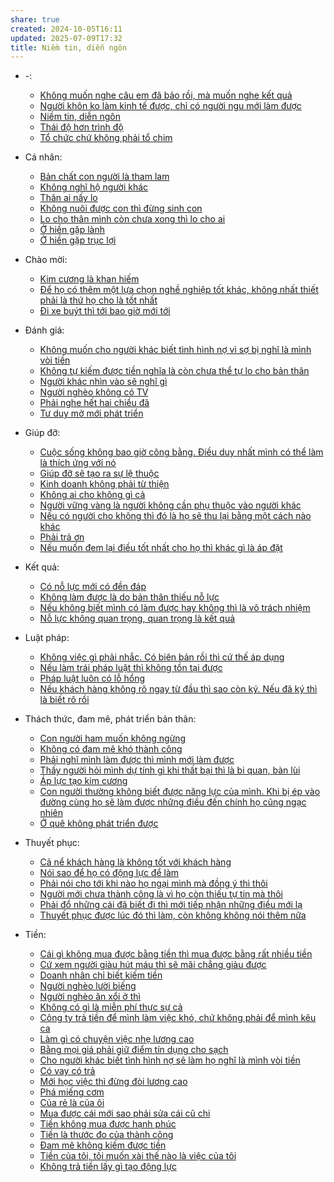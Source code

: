 ```yaml
---
share: true
created: 2024-10-05T16:11
updated: 2025-07-09T17:32
title: Niềm tin, diễn ngôn
---
```

- \-: 
    - [Không muốn nghe câu em đã bảo rồi, mà muốn nghe kết quả](./Kh%C3%B4ng%20mu%E1%BB%91n%20nghe%20c%C3%A2u%20em%20%C4%91%C3%A3%20b%E1%BA%A3o%20r%E1%BB%93i,%20m%C3%A0%20mu%E1%BB%91n%20nghe%20k%E1%BA%BFt%20qu%E1%BA%A3.md)
    - [Người khôn ko làm kinh tế được, chỉ có người ngu mới làm được](./Ng%C6%B0%E1%BB%9Di%20kh%C3%B4n%20ko%20l%C3%A0m%20kinh%20t%E1%BA%BF%20%C4%91%C6%B0%E1%BB%A3c,%20ch%E1%BB%89%20c%C3%B3%20ng%C6%B0%E1%BB%9Di%20ngu%20m%E1%BB%9Bi%20l%C3%A0m%20%C4%91%C6%B0%E1%BB%A3c.md)
    - [Niềm tin, diễn ngôn](index.md)
    - [Thái độ hơn trình độ](./Th%C3%A1i%20%C4%91%E1%BB%99%20h%C6%A1n%20tr%C3%ACnh%20%C4%91%E1%BB%99.md)
    - [Tổ chức chứ không phải tổ chim](./T%E1%BB%95%20ch%E1%BB%A9c%20ch%E1%BB%A9%20kh%C3%B4ng%20ph%E1%BA%A3i%20t%E1%BB%95%20chim.md)

- Cá nhân: 
    - [Bản chất con người là tham lam](./C%C3%A1%20nh%C3%A2n/B%E1%BA%A3n%20ch%E1%BA%A5t%20con%20ng%C6%B0%E1%BB%9Di%20l%C3%A0%20tham%20lam.md)
    - [Không nghĩ hộ người khác](./C%C3%A1%20nh%C3%A2n/Kh%C3%B4ng%20ngh%C4%A9%20h%E1%BB%99%20ng%C6%B0%E1%BB%9Di%20kh%C3%A1c.md)
    - [Thân ai nấy lo](./C%C3%A1%20nh%C3%A2n/Th%C3%A2n%20ai%20n%E1%BA%A5y%20lo.md)
    - [Không nuôi được con thì đừng sinh con](./C%C3%A1%20nh%C3%A2n/Kh%C3%B4ng%20nu%C3%B4i%20%C4%91%C6%B0%E1%BB%A3c%20con%20th%C3%AC%20%C4%91%E1%BB%ABng%20sinh%20con.md)
    - [Lo cho thân mình còn chưa xong thì lo cho ai](./C%C3%A1%20nh%C3%A2n/Lo%20cho%20th%C3%A2n%20m%C3%ACnh%20c%C3%B2n%20ch%C6%B0a%20xong%20th%C3%AC%20lo%20cho%20ai.md)
    - [Ở hiền gặp lành](./C%C3%A1%20nh%C3%A2n/%E1%BB%9E%20hi%E1%BB%81n%20g%E1%BA%B7p%20l%C3%A0nh.md)
    - [Ở hiền gặp trục lợi](./C%C3%A1%20nh%C3%A2n/%E1%BB%9E%20hi%E1%BB%81n%20g%E1%BA%B7p%20tr%E1%BB%A5c%20l%E1%BB%A3i.md)

- Chào mời: 
    - [Kim cương là khan hiếm](./Ch%C3%A0o%20m%E1%BB%9Di/Kim%20c%C6%B0%C6%A1ng%20l%C3%A0%20khan%20hi%E1%BA%BFm.md)
    - [Để họ có thêm một lựa chọn nghề nghiệp tốt khác, không nhất thiết phải là thứ họ cho là tốt nhất](./Ch%C3%A0o%20m%E1%BB%9Di/Tuy%E1%BB%83n%20d%E1%BB%A5ng/%C4%90%E1%BB%83%20h%E1%BB%8D%20c%C3%B3%20th%C3%AAm%20m%E1%BB%99t%20l%E1%BB%B1a%20ch%E1%BB%8Dn%20ngh%E1%BB%81%20nghi%E1%BB%87p%20t%E1%BB%91t%20kh%C3%A1c,%20kh%C3%B4ng%20nh%E1%BA%A5t%20thi%E1%BA%BFt%20ph%E1%BA%A3i%20l%C3%A0%20th%E1%BB%A9%20h%E1%BB%8D%20cho%20l%C3%A0%20t%E1%BB%91t%20nh%E1%BA%A5t.md)
    - [Đi xe buýt thì tới bao giờ mới tới](./Ch%C3%A0o%20m%E1%BB%9Di/%C4%90i%20xe%20bu%C3%BDt%20th%C3%AC%20t%E1%BB%9Bi%20bao%20gi%E1%BB%9D%20m%E1%BB%9Bi%20t%E1%BB%9Bi.md)

- Đánh giá: 
    - [Không muốn cho người khác biết tình hình nợ vì sợ bị nghĩ là mình vòi tiền](./%C4%90%C3%A1nh%20gi%C3%A1/Kh%C3%B4ng%20mu%E1%BB%91n%20cho%20ng%C6%B0%E1%BB%9Di%20kh%C3%A1c%20bi%E1%BA%BFt%20t%C3%ACnh%20h%C3%ACnh%20n%E1%BB%A3%20v%C3%AC%20s%E1%BB%A3%20b%E1%BB%8B%20ngh%C4%A9%20l%C3%A0%20m%C3%ACnh%20v%C3%B2i%20ti%E1%BB%81n.md)
    - [Không tự kiếm được tiền nghĩa là còn chưa thể tự lo cho bản thân](./%C4%90%C3%A1nh%20gi%C3%A1/Kh%C3%B4ng%20t%E1%BB%B1%20ki%E1%BA%BFm%20%C4%91%C6%B0%E1%BB%A3c%20ti%E1%BB%81n%20ngh%C4%A9a%20l%C3%A0%20c%C3%B2n%20ch%C6%B0a%20th%E1%BB%83%20t%E1%BB%B1%20lo%20cho%20b%E1%BA%A3n%20th%C3%A2n.md)
    - [Người khác nhìn vào sẽ nghĩ gì](./%C4%90%C3%A1nh%20gi%C3%A1/Ng%C6%B0%E1%BB%9Di%20kh%C3%A1c%20nh%C3%ACn%20v%C3%A0o%20s%E1%BA%BD%20ngh%C4%A9%20g%C3%AC.md)
    - [Người nghèo không có TV](./%C4%90%C3%A1nh%20gi%C3%A1/Ng%C6%B0%E1%BB%9Di%20ngh%C3%A8o%20kh%C3%B4ng%20c%C3%B3%20TV.md)
    - [Phải nghe hết hai chiều đã](./%C4%90%C3%A1nh%20gi%C3%A1/Ph%E1%BA%A3i%20nghe%20h%E1%BA%BFt%20hai%20chi%E1%BB%81u%20%C4%91%C3%A3.md)
    - [Tư duy mở mới phát triển](./%C4%90%C3%A1nh%20gi%C3%A1/T%C6%B0%20duy%20m%E1%BB%9F%20m%E1%BB%9Bi%20ph%C3%A1t%20tri%E1%BB%83n.md)

- Giúp đỡ: 
    - [Cuộc sống không bao giờ công bằng. Điều duy nhất mình có thể làm là thích ứng với nó](./Gi%C3%BAp%20%C4%91%E1%BB%A1/Cu%E1%BB%99c%20s%E1%BB%91ng%20kh%C3%B4ng%20bao%20gi%E1%BB%9D%20c%C3%B4ng%20b%E1%BA%B1ng.%20%C4%90i%E1%BB%81u%20duy%20nh%E1%BA%A5t%20m%C3%ACnh%20c%C3%B3%20th%E1%BB%83%20l%C3%A0m%20l%C3%A0%20th%C3%ADch%20%E1%BB%A9ng%20v%E1%BB%9Bi%20n%C3%B3.md)
    - [Giúp đỡ sẽ tạo ra sự lệ thuộc](./Gi%C3%BAp%20%C4%91%E1%BB%A1/Gi%C3%BAp%20%C4%91%E1%BB%A1%20s%E1%BA%BD%20t%E1%BA%A1o%20ra%20s%E1%BB%B1%20l%E1%BB%87%20thu%E1%BB%99c.md)
    - [Kinh doanh không phải từ thiện](./Gi%C3%BAp%20%C4%91%E1%BB%A1/Kinh%20doanh%20kh%C3%B4ng%20ph%E1%BA%A3i%20t%E1%BB%AB%20thi%E1%BB%87n.md)
    - [Không ai cho không gì cả](./Gi%C3%BAp%20%C4%91%E1%BB%A1/Kh%C3%B4ng%20ai%20cho%20kh%C3%B4ng%20g%C3%AC%20c%E1%BA%A3.md)
    - [Người vững vàng là người không cần phụ thuộc vào người khác](./Gi%C3%BAp%20%C4%91%E1%BB%A1/Ng%C6%B0%E1%BB%9Di%20v%E1%BB%AFng%20v%C3%A0ng%20l%C3%A0%20ng%C6%B0%E1%BB%9Di%20kh%C3%B4ng%20c%E1%BA%A7n%20ph%E1%BB%A5%20thu%E1%BB%99c%20v%C3%A0o%20ng%C6%B0%E1%BB%9Di%20kh%C3%A1c.md)
    - [Nếu có người cho không thì đó là họ sẽ thu lại bằng một cách nào khác](./Gi%C3%BAp%20%C4%91%E1%BB%A1/N%E1%BA%BFu%20c%C3%B3%20ng%C6%B0%E1%BB%9Di%20cho%20kh%C3%B4ng%20th%C3%AC%20%C4%91%C3%B3%20l%C3%A0%20h%E1%BB%8D%20s%E1%BA%BD%20thu%20l%E1%BA%A1i%20b%E1%BA%B1ng%20m%E1%BB%99t%20c%C3%A1ch%20n%C3%A0o%20kh%C3%A1c.md)
    - [Phải trả ơn](./Gi%C3%BAp%20%C4%91%E1%BB%A1/Ph%E1%BA%A3i%20tr%E1%BA%A3%20%C6%A1n.md)
    - [Nếu muốn đem lại điều tốt nhất cho họ thì khác gì là áp đặt](./Gi%C3%BAp%20%C4%91%E1%BB%A1/N%E1%BA%BFu%20mu%E1%BB%91n%20%C4%91em%20l%E1%BA%A1i%20%C4%91i%E1%BB%81u%20t%E1%BB%91t%20nh%E1%BA%A5t%20cho%20h%E1%BB%8D%20th%C3%AC%20kh%C3%A1c%20g%C3%AC%20l%C3%A0%20%C3%A1p%20%C4%91%E1%BA%B7t.md)

- Kết quả: 
    - [Có nỗ lực mới có đền đáp](./K%E1%BA%BFt%20qu%E1%BA%A3/C%C3%B3%20n%E1%BB%97%20l%E1%BB%B1c%20m%E1%BB%9Bi%20c%C3%B3%20%C4%91%E1%BB%81n%20%C4%91%C3%A1p.md)
    - [Không làm được là do bản thân thiếu nỗ lực](./K%E1%BA%BFt%20qu%E1%BA%A3/Kh%C3%B4ng%20l%C3%A0m%20%C4%91%C6%B0%E1%BB%A3c%20l%C3%A0%20do%20b%E1%BA%A3n%20th%C3%A2n%20thi%E1%BA%BFu%20n%E1%BB%97%20l%E1%BB%B1c.md)
    - [Nếu không biết mình có làm được hay không thì là vô trách nhiệm](./K%E1%BA%BFt%20qu%E1%BA%A3/N%E1%BA%BFu%20kh%C3%B4ng%20bi%E1%BA%BFt%20m%C3%ACnh%20c%C3%B3%20l%C3%A0m%20%C4%91%C6%B0%E1%BB%A3c%20hay%20kh%C3%B4ng%20th%C3%AC%20l%C3%A0%20v%C3%B4%20tr%C3%A1ch%20nhi%E1%BB%87m.md)
    - [Nỗ lực không quan trọng, quan trọng là kết quả](./K%E1%BA%BFt%20qu%E1%BA%A3/N%E1%BB%97%20l%E1%BB%B1c%20kh%C3%B4ng%20quan%20tr%E1%BB%8Dng,%20quan%20tr%E1%BB%8Dng%20l%C3%A0%20k%E1%BA%BFt%20qu%E1%BA%A3.md)

- Luật pháp: 
    - [Không việc gì phải nhắc. Có biên bản rồi thì cứ thế áp dụng](./Lu%E1%BA%ADt%20ph%C3%A1p/Kh%C3%B4ng%20vi%E1%BB%87c%20g%C3%AC%20ph%E1%BA%A3i%20nh%E1%BA%AFc.%20C%C3%B3%20bi%C3%AAn%20b%E1%BA%A3n%20r%E1%BB%93i%20th%C3%AC%20c%E1%BB%A9%20th%E1%BA%BF%20%C3%A1p%20d%E1%BB%A5ng.md)
    - [Nếu làm trái pháp luật thì không tồn tại được](./Lu%E1%BA%ADt%20ph%C3%A1p/N%E1%BA%BFu%20l%C3%A0m%20tr%C3%A1i%20ph%C3%A1p%20lu%E1%BA%ADt%20th%C3%AC%20kh%C3%B4ng%20t%E1%BB%93n%20t%E1%BA%A1i%20%C4%91%C6%B0%E1%BB%A3c.md)
    - [Pháp luật luôn có lỗ hổng](./Lu%E1%BA%ADt%20ph%C3%A1p/Ph%C3%A1p%20lu%E1%BA%ADt%20lu%C3%B4n%20c%C3%B3%20l%E1%BB%97%20h%E1%BB%95ng.md)
    - [Nếu khách hàng không rõ ngay từ đầu thì sao còn ký. Nếu đã ký thì là biết rõ rồi](./Lu%E1%BA%ADt%20ph%C3%A1p/N%E1%BA%BFu%20kh%C3%A1ch%20h%C3%A0ng%20kh%C3%B4ng%20r%C3%B5%20ngay%20t%E1%BB%AB%20%C4%91%E1%BA%A7u%20th%C3%AC%20sao%20c%C3%B2n%20k%C3%BD.%20N%E1%BA%BFu%20%C4%91%C3%A3%20k%C3%BD%20th%C3%AC%20l%C3%A0%20bi%E1%BA%BFt%20r%C3%B5%20r%E1%BB%93i.md)

- Thách thức, đam mê, phát triển bản thân: 
    - [Con người ham muốn không ngừng](./Th%C3%A1ch%20th%E1%BB%A9c,%20%C4%91am%20m%C3%AA,%20ph%C3%A1t%20tri%E1%BB%83n%20b%E1%BA%A3n%20th%C3%A2n/Con%20ng%C6%B0%E1%BB%9Di%20ham%20mu%E1%BB%91n%20kh%C3%B4ng%20ng%E1%BB%ABng.md)
    - [Không có đam mê khó thành công](./Th%C3%A1ch%20th%E1%BB%A9c,%20%C4%91am%20m%C3%AA,%20ph%C3%A1t%20tri%E1%BB%83n%20b%E1%BA%A3n%20th%C3%A2n/Kh%C3%B4ng%20c%C3%B3%20%C4%91am%20m%C3%AA%20kh%C3%B3%20th%C3%A0nh%20c%C3%B4ng.md)
    - [Phải nghĩ mình làm được thì mình mới làm được](./Th%C3%A1ch%20th%E1%BB%A9c,%20%C4%91am%20m%C3%AA,%20ph%C3%A1t%20tri%E1%BB%83n%20b%E1%BA%A3n%20th%C3%A2n/Ph%E1%BA%A3i%20ngh%C4%A9%20m%C3%ACnh%20l%C3%A0m%20%C4%91%C6%B0%E1%BB%A3c%20th%C3%AC%20m%C3%ACnh%20m%E1%BB%9Bi%20l%C3%A0m%20%C4%91%C6%B0%E1%BB%A3c.md)
    - [Thấy người hỏi mình dự tính gì khi thất bại thì là bi quan, bàn lùi](./Th%C3%A1ch%20th%E1%BB%A9c,%20%C4%91am%20m%C3%AA,%20ph%C3%A1t%20tri%E1%BB%83n%20b%E1%BA%A3n%20th%C3%A2n/Th%E1%BA%A5y%20ng%C6%B0%E1%BB%9Di%20h%E1%BB%8Fi%20m%C3%ACnh%20d%E1%BB%B1%20t%C3%ADnh%20g%C3%AC%20khi%20th%E1%BA%A5t%20b%E1%BA%A1i%20th%C3%AC%20l%C3%A0%20bi%20quan,%20b%C3%A0n%20l%C3%B9i.md)
    - [Áp lực tạo kim cương](./Th%C3%A1ch%20th%E1%BB%A9c,%20%C4%91am%20m%C3%AA,%20ph%C3%A1t%20tri%E1%BB%83n%20b%E1%BA%A3n%20th%C3%A2n/%C3%81p%20l%E1%BB%B1c%20t%E1%BA%A1o%20kim%20c%C6%B0%C6%A1ng.md)
    - [Con người thường không biết được năng lực của mình. Khi bị ép vào đường cùng họ sẽ làm được những điều đến chính họ cũng ngạc nhiên](./Th%C3%A1ch%20th%E1%BB%A9c,%20%C4%91am%20m%C3%AA,%20ph%C3%A1t%20tri%E1%BB%83n%20b%E1%BA%A3n%20th%C3%A2n/Con%20ng%C6%B0%E1%BB%9Di%20th%C6%B0%E1%BB%9Dng%20kh%C3%B4ng%20bi%E1%BA%BFt%20%C4%91%C6%B0%E1%BB%A3c%20n%C4%83ng%20l%E1%BB%B1c%20c%E1%BB%A7a%20m%C3%ACnh.%20Khi%20b%E1%BB%8B%20%C3%A9p%20v%C3%A0o%20%C4%91%C6%B0%E1%BB%9Dng%20c%C3%B9ng%20h%E1%BB%8D%20s%E1%BA%BD%20l%C3%A0m%20%C4%91%C6%B0%E1%BB%A3c%20nh%E1%BB%AFng%20%C4%91i%E1%BB%81u%20%C4%91%E1%BA%BFn%20ch%C3%ADnh%20h%E1%BB%8D%20c%C5%A9ng%20ng%E1%BA%A1c%20nhi%C3%AAn.md)
    - [Ở quê không phát triển được](./Th%C3%A1ch%20th%E1%BB%A9c,%20%C4%91am%20m%C3%AA,%20ph%C3%A1t%20tri%E1%BB%83n%20b%E1%BA%A3n%20th%C3%A2n/%E1%BB%9E%20qu%C3%AA%20kh%C3%B4ng%20ph%C3%A1t%20tri%E1%BB%83n%20%C4%91%C6%B0%E1%BB%A3c.md)

- Thuyết phục: 
    - [Cả nể khách hàng là không tốt với khách hàng](./Thuy%E1%BA%BFt%20ph%E1%BB%A5c/C%E1%BA%A3%20n%E1%BB%83%20kh%C3%A1ch%20h%C3%A0ng%20l%C3%A0%20kh%C3%B4ng%20t%E1%BB%91t%20v%E1%BB%9Bi%20kh%C3%A1ch%20h%C3%A0ng.md)
    - [Nói sao để họ có động lực để làm](./Thuy%E1%BA%BFt%20ph%E1%BB%A5c/N%C3%B3i%20sao%20%C4%91%E1%BB%83%20h%E1%BB%8D%20c%C3%B3%20%C4%91%E1%BB%99ng%20l%E1%BB%B1c%20%C4%91%E1%BB%83%20l%C3%A0m.md)
    - [Phải nói cho tới khi nào họ ngại mình mà đồng ý thì thôi](./Thuy%E1%BA%BFt%20ph%E1%BB%A5c/Ph%E1%BA%A3i%20n%C3%B3i%20cho%20t%E1%BB%9Bi%20khi%20n%C3%A0o%20h%E1%BB%8D%20ng%E1%BA%A1i%20m%C3%ACnh%20m%C3%A0%20%C4%91%E1%BB%93ng%20%C3%BD%20th%C3%AC%20th%C3%B4i.md)
    - [Người mới chưa thành công là vì họ còn thiếu tự tin mà thôi](./Thuy%E1%BA%BFt%20ph%E1%BB%A5c/Ng%C6%B0%E1%BB%9Di%20m%E1%BB%9Bi%20ch%C6%B0a%20th%C3%A0nh%20c%C3%B4ng%20l%C3%A0%20v%C3%AC%20h%E1%BB%8D%20c%C3%B2n%20thi%E1%BA%BFu%20t%E1%BB%B1%20tin%20m%C3%A0%20th%C3%B4i.md)
    - [Phải đổ những cái đã biết đi thì mới tiếp nhận những điều mới lạ](./Thuy%E1%BA%BFt%20ph%E1%BB%A5c/Ph%E1%BA%A3i%20%C4%91%E1%BB%95%20nh%E1%BB%AFng%20c%C3%A1i%20%C4%91%C3%A3%20bi%E1%BA%BFt%20%C4%91i%20th%C3%AC%20m%E1%BB%9Bi%20ti%E1%BA%BFp%20nh%E1%BA%ADn%20nh%E1%BB%AFng%20%C4%91i%E1%BB%81u%20m%E1%BB%9Bi%20l%E1%BA%A1.md)
    - [Thuyết phục được lúc đó thì làm, còn không không nói thêm nữa](./Thuy%E1%BA%BFt%20ph%E1%BB%A5c/Thuy%E1%BA%BFt%20ph%E1%BB%A5c%20%C4%91%C6%B0%E1%BB%A3c%20l%C3%BAc%20%C4%91%C3%B3%20th%C3%AC%20l%C3%A0m,%20c%C3%B2n%20kh%C3%B4ng%20kh%C3%B4ng%20n%C3%B3i%20th%C3%AAm%20n%E1%BB%AFa.md)

- Tiền: 
    - [Cái gì không mua được bằng tiền thì mua được bằng rất nhiều tiền](./Ti%E1%BB%81n/C%C3%A1i%20g%C3%AC%20kh%C3%B4ng%20mua%20%C4%91%C6%B0%E1%BB%A3c%20b%E1%BA%B1ng%20ti%E1%BB%81n%20th%C3%AC%20mua%20%C4%91%C6%B0%E1%BB%A3c%20b%E1%BA%B1ng%20r%E1%BA%A5t%20nhi%E1%BB%81u%20ti%E1%BB%81n.md)
    - [Cứ xem người giàu hút máu thì sẽ mãi chẳng giàu được](./Ti%E1%BB%81n/Gi%C3%A0u,%20ngh%C3%A8o/C%E1%BB%A9%20xem%20ng%C6%B0%E1%BB%9Di%20gi%C3%A0u%20h%C3%BAt%20m%C3%A1u%20th%C3%AC%20s%E1%BA%BD%20m%C3%A3i%20ch%E1%BA%B3ng%20gi%C3%A0u%20%C4%91%C6%B0%E1%BB%A3c.md)
    - [Doanh nhân chỉ biết kiếm tiền](./Ti%E1%BB%81n/Gi%C3%A0u,%20ngh%C3%A8o/Doanh%20nh%C3%A2n%20ch%E1%BB%89%20bi%E1%BA%BFt%20ki%E1%BA%BFm%20ti%E1%BB%81n.md)
    - [Người nghèo lười biếng](./Ti%E1%BB%81n/Gi%C3%A0u,%20ngh%C3%A8o/Ng%C6%B0%E1%BB%9Di%20ngh%C3%A8o%20l%C6%B0%E1%BB%9Di%20bi%E1%BA%BFng.md)
    - [Người nghèo ăn xổi ở thì](./Ti%E1%BB%81n/Gi%C3%A0u,%20ngh%C3%A8o/Ng%C6%B0%E1%BB%9Di%20ngh%C3%A8o%20%C4%83n%20x%E1%BB%95i%20%E1%BB%9F%20th%C3%AC.md)
    - [Không có gì là miễn phí thực sự cả](./Ti%E1%BB%81n/Kh%C3%B4ng%20c%C3%B3%20g%C3%AC%20l%C3%A0%20mi%E1%BB%85n%20ph%C3%AD%20th%E1%BB%B1c%20s%E1%BB%B1%20c%E1%BA%A3.md)
    - [Công ty trả tiền để mình làm việc khó, chứ không phải để mình kêu ca](./Ti%E1%BB%81n/C%C3%B4ng%20ty%20tr%E1%BA%A3%20ti%E1%BB%81n%20%C4%91%E1%BB%83%20m%C3%ACnh%20l%C3%A0m%20vi%E1%BB%87c%20kh%C3%B3,%20ch%E1%BB%A9%20kh%C3%B4ng%20ph%E1%BA%A3i%20%C4%91%E1%BB%83%20m%C3%ACnh%20k%C3%AAu%20ca.md)
    - [Làm gì có chuyện việc nhẹ lương cao](./Ti%E1%BB%81n/L%C3%A0m%20g%C3%AC%20c%C3%B3%20chuy%E1%BB%87n%20vi%E1%BB%87c%20nh%E1%BA%B9%20l%C6%B0%C6%A1ng%20cao.md)
    - [Bằng mọi giá phải giữ điểm tín dụng cho sạch](./Ti%E1%BB%81n/N%E1%BB%A3/B%E1%BA%B1ng%20m%E1%BB%8Di%20gi%C3%A1%20ph%E1%BA%A3i%20gi%E1%BB%AF%20%C4%91i%E1%BB%83m%20t%C3%ADn%20d%E1%BB%A5ng%20cho%20s%E1%BA%A1ch.md)
    - [Cho người khác biết tình hình nợ sẽ làm họ nghĩ là mình vòi tiền](./Ti%E1%BB%81n/N%E1%BB%A3/Cho%20ng%C6%B0%E1%BB%9Di%20kh%C3%A1c%20bi%E1%BA%BFt%20t%C3%ACnh%20h%C3%ACnh%20n%E1%BB%A3%20s%E1%BA%BD%20l%C3%A0m%20h%E1%BB%8D%20ngh%C4%A9%20l%C3%A0%20m%C3%ACnh%20v%C3%B2i%20ti%E1%BB%81n.md)
    - [Có vay có trả](./Ti%E1%BB%81n/N%E1%BB%A3/C%C3%B3%20vay%20c%C3%B3%20tr%E1%BA%A3.md)
    - [Mới học việc thì đừng đòi lương cao](./Ti%E1%BB%81n/M%E1%BB%9Bi%20h%E1%BB%8Dc%20vi%E1%BB%87c%20th%C3%AC%20%C4%91%E1%BB%ABng%20%C4%91%C3%B2i%20l%C6%B0%C6%A1ng%20cao.md)
    - [Phá miếng cơm](./Ti%E1%BB%81n/Ph%C3%A1%20mi%E1%BA%BFng%20c%C6%A1m.md)
    - [Của rẻ là của ôi](./Ti%E1%BB%81n/S%E1%BA%A3n%20ph%E1%BA%A9m/C%E1%BB%A7a%20r%E1%BA%BB%20l%C3%A0%20c%E1%BB%A7a%20%C3%B4i.md)
    - [Mua được cái mới sao phải sửa cái cũ chi](./Ti%E1%BB%81n/S%E1%BA%A3n%20ph%E1%BA%A9m/Mua%20%C4%91%C6%B0%E1%BB%A3c%20c%C3%A1i%20m%E1%BB%9Bi%20sao%20ph%E1%BA%A3i%20s%E1%BB%ADa%20c%C3%A1i%20c%C5%A9%20chi.md)
    - [Tiền không mua được hạnh phúc](./Ti%E1%BB%81n/Ti%E1%BB%81n%20kh%C3%B4ng%20mua%20%C4%91%C6%B0%E1%BB%A3c%20h%E1%BA%A1nh%20ph%C3%BAc.md)
    - [Tiền là thước đo của thành công](./Ti%E1%BB%81n/Ti%E1%BB%81n%20l%C3%A0%20th%C6%B0%E1%BB%9Bc%20%C4%91o%20c%E1%BB%A7a%20th%C3%A0nh%20c%C3%B4ng.md)
    - [Đam mê không kiếm được tiền](./Ti%E1%BB%81n/%C4%90am%20m%C3%AA%20kh%C3%B4ng%20ki%E1%BA%BFm%20%C4%91%C6%B0%E1%BB%A3c%20ti%E1%BB%81n.md)
    - [Tiền của tôi, tôi muốn xài thế nào là việc của tôi](./Ti%E1%BB%81n/Ti%E1%BB%81n%20c%E1%BB%A7a%20t%C3%B4i,%20t%C3%B4i%20mu%E1%BB%91n%20x%C3%A0i%20th%E1%BA%BF%20n%C3%A0o%20l%C3%A0%20vi%E1%BB%87c%20c%E1%BB%A7a%20t%C3%B4i.md)
    - [Không trả tiền lấy gì tạo động lực](./Ti%E1%BB%81n/Kh%C3%B4ng%20tr%E1%BA%A3%20ti%E1%BB%81n%20l%E1%BA%A5y%20g%C3%AC%20t%E1%BA%A1o%20%C4%91%E1%BB%99ng%20l%E1%BB%B1c.md)


